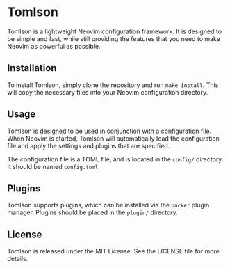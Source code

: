 
# Tomlson

Tomlson is a lightweight Neovim configuration framework. It is designed to be
simple and fast, while still providing the features that you need to make
Neovim as powerful as possible.

## Installation

To install Tomlson, simply clone the repository and run `make install`. This
will copy the necessary files into your Neovim configuration directory.

## Usage

Tomlson is designed to be used in conjunction with a configuration file. When
Neovim is started, Tomlson will automatically load the configuration file and
apply the settings and plugins that are specified.

The configuration file is a TOML file, and is located in the `config/`
directory. It should be named `config.toml`.

## Plugins

Tomlson supports plugins, which can be installed via the `packer` plugin
manager. Plugins should be placed in the `plugin/` directory.

## License

Tomlson is released under the MIT License. See the LICENSE file for more
details.